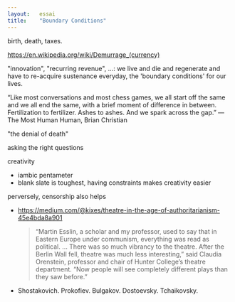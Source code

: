 ```yaml
---
layout:   essai
title:    "Boundary Conditions"
---
```


birth, death, taxes.

https://en.wikipedia.org/wiki/Demurrage_(currency)

"innovation", "recurring revenue", ...: we live and die and regenerate and have
to re-acquire sustenance everyday, the 'boundary conditions' for our lives.

“Like most conversations and most chess games, we all start off the same and we
all end the same, with a brief moment of difference in between. Fertilization
to fertilizer. Ashes to ashes. And we spark across the gap.” — The Most Human
Human, Brian Christian

"the denial of death"



asking the right questions

creativity
  - iambic pentameter
  - blank slate is toughest, having constraints makes creativity easier

perversely, censorship also helps
  - https://medium.com/@kixes/theatre-in-the-age-of-authoritarianism-45e4bda8a901
    > “Martin Esslin, a scholar and my professor, used to say that in Eastern
      Europe under communism, everything was read as political. … There was so
      much vibrancy to the theatre. After the Berlin Wall fell, theatre was
      much less interesting,” said Claudia Orenstein, professor and chair of
      Hunter College’s theatre department. “Now people will see completely
      different plays than they saw before.”
  - Shostakovich. Prokofiev. Bulgakov. Dostoevsky. Tchaikovsky.


